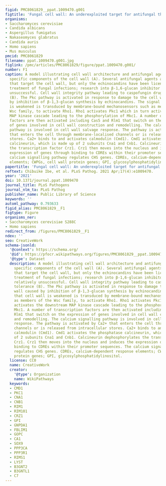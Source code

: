 ```yaml
---
figid: PMC8061829__ppat.1009470.g001
figtitle: 'Fungal cell wall: An underexploited target for antifungal therapies'
organisms:
- Saccharomyces cerevisiae
- Candida albicans
- Aspergillus fumigatus
- Nakaseomyces glabratus
- Candida auris
- Homo sapiens
- Mus musculus
pmcid: PMC8061829
filename: ppat.1009470.g001.jpg
figlink: /pmc/articles/PMC8061829/figure/ppat.1009470.g001/
number: F1
caption: A model illustrating cell wall architecture and antifungal agents targeting
  specific components of the cell wall (A). Several antifungal agents are available
  that target the cell wall, but only the echinocandins have been licenced for the
  treatment of fungal infections; research into β-1,6-glucan inhibitor has been relatively
  unsuccessful. Cell wall integrity pathway leading to caspofungin drug tolerance
  (B). The Pkc pathway is activated in response to damage to the cell wall caused
  by inhibition of β-1,3-glucan synthesis by echinocandins. The signal that cell wall
  is weakened is transduced by membrane-bound mechanosensors such as members of the
  Wsc family, to activate Rho1. Rho1 activates Pkc1 which in turn activates the downstream
  MAP kinase cascade leading to the phosphorylation of Mkc1. A number of transcription
  factors are then activated including Cas5 and Rlm1 that switch on the expression
  of genes involved in cell wall construction and remodelling. The calcium signalling
  pathway is involved in cell wall salvage response. The pathway is activated by Ca2+
  that enters the cell through membrane-localised channels or is released from intracellular
  stores. Ca2+ binds to and activates calmodulin (Cmd1). Cmd1 activates the phosphatase
  calcineurin, which is made up of 2 subunits Cna1 and Cnb1. Calcineurin dephosphorylates
  the transcription factor Crz1. Crz1 then moves into the nucleus and induces the
  expression of genes through binding to CDREs within their promoter sequences. The
  calcium signalling pathway regulates CHS genes. CDREs, calcium-dependent response
  elements; CWPGs, cell wall protein genes; GPI, glycosylphosphatidylinositol.
papertitle: 'Fungal cell wall: An underexploited target for antifungal therapies.'
reftext: Chibuike Ibe, et al. PLoS Pathog. 2021 Apr;17(4):e1009470.
year: '2021'
doi: 10.1371/journal.ppat.1009470
journal_title: PLoS Pathogens
journal_nlm_ta: PLoS Pathog
publisher_name: Public Library of Science
keywords: ''
automl_pathway: 0.793633
figid_alias: PMC8061829__F1
figtype: Figure
organisms_ner:
- Saccharomyces cerevisiae S288C
- Homo sapiens
redirect_from: /figures/PMC8061829__F1
ndex: ''
seo: CreativeWork
schema-jsonld:
  '@context': https://schema.org/
  '@id': https://pfocr.wikipathways.org/figures/PMC8061829__ppat.1009470.g001.html
  '@type': Dataset
  description: A model illustrating cell wall architecture and antifungal agents targeting
    specific components of the cell wall (A). Several antifungal agents are available
    that target the cell wall, but only the echinocandins have been licenced for the
    treatment of fungal infections; research into β-1,6-glucan inhibitor has been
    relatively unsuccessful. Cell wall integrity pathway leading to caspofungin drug
    tolerance (B). The Pkc pathway is activated in response to damage to the cell
    wall caused by inhibition of β-1,3-glucan synthesis by echinocandins. The signal
    that cell wall is weakened is transduced by membrane-bound mechanosensors such
    as members of the Wsc family, to activate Rho1. Rho1 activates Pkc1 which in turn
    activates the downstream MAP kinase cascade leading to the phosphorylation of
    Mkc1. A number of transcription factors are then activated including Cas5 and
    Rlm1 that switch on the expression of genes involved in cell wall construction
    and remodelling. The calcium signalling pathway is involved in cell wall salvage
    response. The pathway is activated by Ca2+ that enters the cell through membrane-localised
    channels or is released from intracellular stores. Ca2+ binds to and activates
    calmodulin (Cmd1). Cmd1 activates the phosphatase calcineurin, which is made up
    of 2 subunits Cna1 and Cnb1. Calcineurin dephosphorylates the transcription factor
    Crz1. Crz1 then moves into the nucleus and induces the expression of genes through
    binding to CDREs within their promoter sequences. The calcium signalling pathway
    regulates CHS genes. CDREs, calcium-dependent response elements; CWPGs, cell wall
    protein genes; GPI, glycosylphosphatidylinositol.
  license: CC0
  name: CreativeWork
  creator:
    '@type': Organization
    name: WikiPathways
  keywords:
  - CMD1
  - PKC1
  - CNA1
  - CNB1
  - RIM1
  - RIM101
  - CRZ1
  - GPI
  - GNPDA1
  - FBLIM1
  - GOPC
  - CA1
  - SOX9
  - PPP3CA
  - PPP3R1
  - RIMS1
  - LYST
  - B3GNT2
  - B3GNTL1
  - C7
---
```

